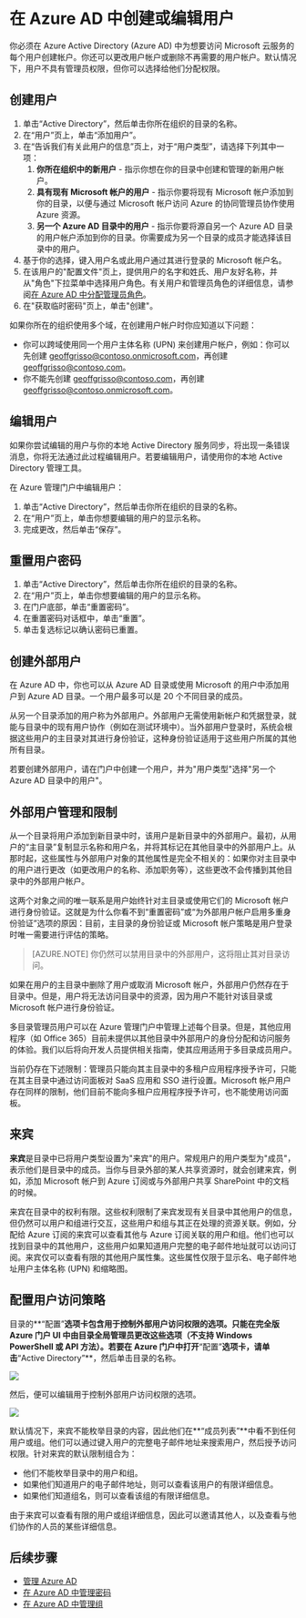 <properties 
	pageTitle="在 Azure AD 中创建或编辑用户" 
	description="本主题说明如何在 Azure AD 中创建或编辑用户帐户。" 
	services="active-directory" 
	documentationCenter="" 
	authors="Justinha" 
	manager="TerryLan" 
	editor="LisaToft"/>

<tags 
	ms.service="active-directory" 
	ms.date="12/01/2015"
	wacn.date="01/29/2016"/>  

# 在 Azure AD 中创建或编辑用户

你必须在 Azure Active Directory (Azure AD) 中为想要访问 Microsoft 云服务的每个用户创建帐户。你还可以更改用户帐户或删除不再需要的用户帐户。默认情况下，用户不具有管理员权限，但你可以选择给他们分配权限。

## 创建用户

1. 单击“Active Directory”，然后单击你所在组织的目录的名称。
2. 在“用户”页上，单击“添加用户”。
3. 在“告诉我们有关此用户的信息”页上，对于“用户类型”，请选择下列其中一项： 
	1. **你所在组织中的新用户** - 指示你想在你的目录中创建和管理的新用户帐户。
	2. **具有现有 Microsoft 帐户的用户** - 指示你要将现有 Microsoft 帐户添加到你的目录，以便与通过 Microsoft 帐户访问 Azure 的协同管理员协作使用 Azure 资源。	
	3. **另一个 Azure AD 目录中的用户** - 指示你要将源自另一个 Azure AD 目录的用户帐户添加到你的目录。你需要成为另一个目录的成员才能选择该目录中的用户。 
4. 基于你的选择，键入用户名或此用户通过其进行登录的 Microsoft 帐户名。
5. 在该用户的"配置文件"页上，提供用户的名字和姓氏、用户友好名称，并从"角色"下拉菜单中选择用户角色。有关用户和管理员角色的详细信息，请参阅[在 Azure AD 中分配管理员角色](/documentation/articles/active-directory-assign-admin-roles)。
6. 在"获取临时密码"页上，单击"创建"。

如果你所在的组织使用多个域，在创建用户帐户时你应知道以下问题：

- 你可以跨域使用同一个用户主体名称 (UPN) 来创建用户帐户，例如：你可以先创建 geoffgrisso@contoso.onmicrosoft.com，再创建 geoffgrisso@contoso.com。
- 你不能先创建 geoffgrisso@contoso.com，再创建 geoffgrisso@contoso.onmicrosoft.com。

## 编辑用户

如果你尝试编辑的用户与你的本地 Active Directory 服务同步，将出现一条错误消息，你将无法通过此过程编辑用户。若要编辑用户，请使用你的本地 Active Directory 管理工具。
 
在 Azure 管理门户中编辑用户：

1. 单击“Active Directory”，然后单击你所在组织的目录的名称。
2. 在“用户”页上，单击你想要编辑的用户的显示名称。
3. 完成更改，然后单击“保存”。

## 重置用户密码

1. 单击“Active Directory”，然后单击你所在组织的目录的名称。
2. 在“用户”页上，单击你想要编辑的用户的显示名称。
3. 在门户底部，单击“重置密码”。
4. 在重置密码对话框中，单击“重置”。
5. 单击复选标记以确认密码已重置。

## 创建外部用户

在 Azure AD 中，你也可以从 Azure AD 目录或使用 Microsoft 的用户中添加用户到 Azure AD 目录。一个用户最多可以是 20 个不同目录的成员。

从另一个目录添加的用户称为外部用户。外部用户无需使用新帐户和凭据登录，就能与目录中的现有用户协作（例如在测试环境中）。当外部用户登录时，系统会根据这些用户的主目录对其进行身份验证，这种身份验证适用于这些用户所属的其他所有目录。

若要创建外部用户，请在门户中创建一个用户，并为"用户类型"选择"另一个 Azure AD 目录中的用户"。

## 外部用户管理和限制

从一个目录将用户添加到新目录中时，该用户是新目录中的外部用户。最初，从用户的“主目录”复制显示名称和用户名，并将其标记在其他目录中的外部用户上。从那时起，这些属性与外部用户对象的其他属性是完全不相关的：如果你对主目录中的用户进行更改（如更改用户的名称、添加职务等），这些更改不会传播到其他目录中的外部用户帐户。

这两个对象之间的唯一联系是用户始终针对主目录或使用它们的 Microsoft 帐户进行身份验证。这就是为什么你看不到“重置密码”或“为外部用户帐户启用多重身份验证”选项的原因：目前，主目录的身份验证或 Microsoft 帐户策略是用户登录时唯一需要进行评估的策略。

> [AZURE.NOTE]
> 你仍然可以禁用目录中的外部用户，这将阻止其对目录访问。

如果在用户的主目录中删除了用户或取消 Microsoft 帐户，外部用户仍然存在于目录中。但是，用户将无法访问目录中的资源，因为用户不能针对该目录或 Microsoft 帐户进行身份验证。

多目录管理员用户可以在 Azure 管理门户中管理上述每个目录。但是，其他应用程序（如 Office 365）目前未提供以其他目录中外部用户的身份分配和访问服务的体验。我们以后将向开发人员提供相关指南，使其应用适用于多目录成员用户。

当前仍存在下述限制：管理员只能向其主目录中的多租户应用程序授予许可，只能在其主目录中通过访问面板对 SaaS 应用和 SSO 进行设置。Microsoft 帐户用户存在同样的限制，他们目前不能向多租户应用程序授予许可，也不能使用访问面板。

## 来宾

**来宾**是目录中已将用户类型设置为"来宾"的用户。常规用户的用户类型为"成员"，表示他们是目录中的成员。当你与目录外部的某人共享资源时，就会创建来宾，例如，添加 Microsoft 帐户到 Azure 订阅或与外部用户共享 SharePoint 中的文档的时候。

来宾在目录中的权利有限。这些权利限制了来宾发现有关目录中其他用户的信息，但仍然可以用户和组进行交互，这些用户和组与其正在处理的资源关联。例如，分配给 Azure 订阅的来宾可以查看其他与 Azure 订阅关联的用户和组。他们也可以找到目录中的其他用户，这些用户如果知道用户完整的电子邮件地址就可以访问订阅。来宾仅可以查看有限的其他用户属性集。这些属性仅限于显示名、电子邮件地址用户主体名称 (UPN) 和缩略图。

## 配置用户访问策略

目录的**“配置”**选项卡包含用于控制外部用户访问权限的选项。只能在完全版 Azure 门户 UI 中由目录全局管理员更改这些选项（不支持 Windows PowerShell 或 API 方法）。若要在 Azure 门户中打开**“配置”**选项卡，请单击**“Active Directory”**，然后单击目录的名称。

![][1]

然后，便可以编辑用于控制外部用户访问权限的选项。

![][2]

默认情况下，来宾不能枚举目录的内容，因此他们在**“成员列表”**中看不到任何用户或组。他们可以通过键入用户的完整电子邮件地址来搜索用户，然后授予访问权限。针对来宾的默认限制组合为：

- 他们不能枚举目录中的用户和组。
- 如果他们知道用户的电子邮件地址，则可以查看该用户的有限详细信息。
- 如果他们知道组名，则可以查看该组的有限详细信息。

由于来宾可以查看有限的用户或组详细信息，因此可以邀请其他人，以及查看与他们协作的人员的某些详细信息。  

## 后续步骤

- [管理 Azure AD](/documentation/articles/active-directory-administer)
- [在 Azure AD 中管理密码](/documentation/articles/active-directory-manage-passwords)
- [在 Azure AD 中管理组](/documentation/articles/active-directory-manage-groups)

<!--Image references-->
[1]: ./media/active-directory-create-users/RBACDirConfigTab.png
[2]: ./media/active-directory-create-users/RBACGuestAccessControls.png

<!---HONumber=Mooncake_0118_2016-->